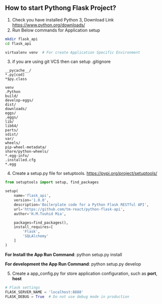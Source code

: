 ## How to start Pythong Flask Project?

1. Check you have installed Python 3, Download Link https://www.python.org/downloads/
2. Run Below commands for Application setup

```bash
mkdir flask_api
cd flask_api

virtualenv venv  # For create Application Specific Environment
```

3. if you are using git VCS then can setup .gitignore

```
__pycache__/
*.py[cod]
*$py.class

venv
.Python
build/
develop-eggs/
dist/
downloads/
eggs/
.eggs/
lib/
lib64/
parts/
sdist/
var/
wheels/
pip-wheel-metadata/
share/python-wheels/
*.egg-info/
.installed.cfg
*.egg
```

4. Create a setup.py file for setuptools. https://pypi.org/project/setuptools/

```python
from setuptools import setup, find_packages

setup(
    name='flask_api',
    version='1.0.0',
    description='Boilerplate code for a Python Flask RESTful API',
    url='https://github.com/tm-react/python-flask-api',
    author='H.M.Touhid Mia',

    packages=find_packages(),
    install_requires=[
        'Flask',
        'SQLAlchemy'
    ]
)
```

**For Install the App Run Command**:  python setup.py install

**For development the App Run Command**: python setup.py develop

5. Create a app_config.py for store application configuration, such as **port**, **host**

```python
# Flask settings
FLASK_SERVER_NAME = 'localhost:8888'
FLASK_DEBUG = True  # Do not use debug mode in production
```
